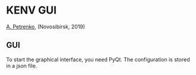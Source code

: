 # KENV GUI

<a href=http://www.inp.nsk.su/~petrenko/>A. Petrenko</a>, (Novosibirsk, 2019)

## GUI

To start the graphical interface, you need PyQt. The configuration is stored in a json file.


